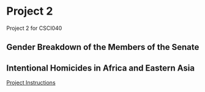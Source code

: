 # Project 2
 Project 2 for CSCI040
## Gender Breakdown of the Members of the Senate


## Intentional Homicides in Africa and Eastern Asia


[Project Instructions](https://github.com/mikeizbicki/cmc-csci040/tree/2022fall/project_02)